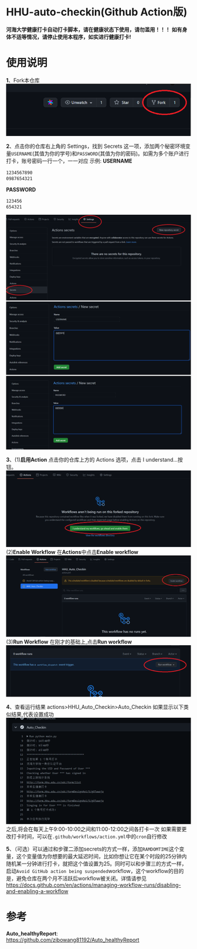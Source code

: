 HHU-auto-checkin(Github Action版)
=========================================
**河海大学健康打卡自动打卡脚本，请在健康状态下使用，请勿滥用！！！**
**如有身体不适等情况，请停止使用本程序，如实进行健康打卡!**

# 使用说明

**1**、Fork本仓库
![](https://raw.githubusercontent.com/asmallbit/ImageStore/master/HHUAutoCheckin/Fork.png)

**2**、点击你的仓库右上角的 Settings，找到 Secrets 这一项，添加两个秘密环境变量``USERNAME``(其值为你的学号)和``PASSWORD``(其值为你的密码)。如需为多个账户进行打卡，账号密码一行一个，一一对应
示例:
**USERNAME**
```
1234567890
0987654321
```

**PASSWORD**
```
123456
654321
```

![](https://raw.githubusercontent.com/asmallbit/ImageStore/master/HHUAutoCheckin/AddInserts.png)
![](https://raw.githubusercontent.com/asmallbit/ImageStore/master/HHUAutoCheckin/Username.png)
![](https://raw.githubusercontent.com/asmallbit/ImageStore/master/HHUAutoCheckin/Password.png)

**3**、(1)**启用Action**  点击你的仓库上方的 Actions 选项，点击 I understand...按钮。
![Enable Action](https://raw.githubusercontent.com/asmallbit/ImageStore/master/HHUAutoCheckin/EnableActions.png)
(2)**Enable Workflow**  在**Actions**中点击**Enable workflow**
![Enable Workflow](https://raw.githubusercontent.com/asmallbit/ImageStore/master/HHUAutoCheckin/EnableWorkFlows.png)
(3)**Run Workflow**  在刚才的基础上,点击**Run workflow**
![Run Workflow](https://raw.githubusercontent.com/asmallbit/ImageStore/master/HHUAutoCheckin/RunWorkflows.png)

**4**、查看运行结果
actions>HHU_Auto_Checkin>Auto_Checkin
如果显示以下类似结果,代表设置成功
![Succeed Image](https://raw.githubusercontent.com/asmallbit/ImageStore/master/HHUAutoCheckin/Result.png)
之后,将会在每天上午9:00-10:00之间和11:00-12:00之间各打卡一次
如果需要更改打卡时间，可以在``.github/workflows/action.yml``中的``cron``自行修改

**5**、（可选）可以通过和步骤二添加secrets的方式一样，添加``RAMDOMTIME``这个变量，这个变量值为你想要的最大延迟时间，比如你想让它在某个时段的25分钟内随机某一分钟进行打卡，就把这个值设置为25。同时可以和步骤三的方式一样，启动``Avoid GitHub action being suspended``workflow，这个workflow的目的是，避免仓库在两个月不活跃后workflow被关闭。详情请参见 https://docs.github.com/en/actions/managing-workflow-runs/disabling-and-enabling-a-workflow

# 参考
**Auto_healthyReport**: https://github.com/zibowang81192/Auto_healthyReport
